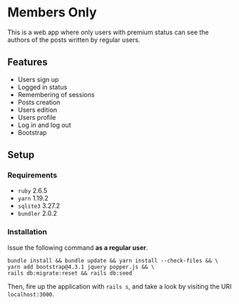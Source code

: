 # Members Only

This is a web app where only users with premium status can see the authors of
the posts written by regular users.

## Features

- Users sign up
- Logged in status
- Remembering of sessions
- Posts creation
- Users edition
- Users profile
- Log in and log out
- Bootstrap

## Setup

### Requirements

- `ruby` 2.6.5
- `yarn` 1.19.2
- `sqlite3` 3.27.2
- `bundler` 2.0.2

### Installation

Issue the following command **as a regular user**.

```shell
bundle install && bundle update && yarn install --check-files && \
yarn add bootstrap@4.3.1 jquery popper.js && \
rails db:migrate:reset && rails db:seed
```

Then, fire up the application with `rails s`, and take a look by visiting the
URI `localhost:3000`.
